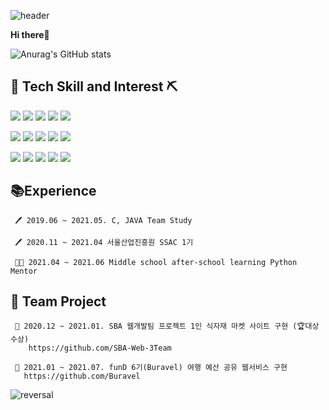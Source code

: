 ![header](https://capsule-render.vercel.app/api?type=wave&color=DCEDC8)

**Hi there**👋
 
![Anurag's GitHub stats](https://github-readme-stats.vercel.app/api?username=jungdahae1225&show_icons=true&theme=aura_dark)


🔨 Tech Skill and Interest ⛏
-----------
<img src="https://img.shields.io/badge/JAVA-orange?style=flat-square&logo=Java&logoColor=FFFFFF"/> <img src="https://img.shields.io/badge/C-gray?style=flat-square&logo=C&logoColor=FFFFFF"/> <img src="https://img.shields.io/badge/Python-navy?style=flat-square&logo=Python&logoColor=FFFFFF"/> <img src="https://img.shields.io/badge/H2-blue?style=flat-square"/> <img src="https://img.shields.io/badge/Linux-yellow?style=flat-square&logo=Linux&logoColor=FFFFFF"/> 

<img src="https://img.shields.io/badge/Spring-green?style=flat-square&logo=Spring&logoColor=FFFFFF"/>  <img src="https://img.shields.io/badge/Javascript-orange?style=flat-square&logo=Javascript&logoColor=FFFFFF"/>  <img src="https://img.shields.io/badge/Spring Boot-green?style=flat-square&logo=Spring Boot&logoColor=FFFFFF"/>  <img src="https://img.shields.io/badge/JPA-teal?style=flat-square"/>  <img src="https://img.shields.io/badge/Query Dsl-blue?style=flat-square"/>  

<img src="https://img.shields.io/badge/React-skyblue?style=flat-square&logo=React&logoColor=FFFFFF"/>  <img src="https://img.shields.io/badge/HTML5-green?style=flat-square&logo=HTML5&logoColor=FFFFFF"/>  <img src="https://img.shields.io/badge/CSS3-teal?style=flat-square&logo=CSS3&logoColor=FFFFFF"/>  <img src="https://img.shields.io/badge/Sass-pink?style=flat-square&logo=Sass&logoColor=FFFFFF"/>  <img src="https://img.shields.io/badge/Bootstrap-purple?style=flat-square&logo=Bootstrap&logoColor=FFFFFF"/>



📚Experience
-----------
     🖊 2019.06 ~ 2021.05. C, JAVA Team Study
  
     🖊 2020.11 ~ 2021.04 서울산업진흥원 SSAC 1기

     👩‍🏫 2021.04 ~ 2021.06 Middle school after-school learning Python Mentor


👯 Team Project
-----------
     📍 2020.12 ~ 2021.01. SBA 웹개발팀 프로젝트 1인 식자재 마켓 사이트 구현 (🏆대상 수상)
        https://github.com/SBA-Web-3Team
        
     📍 2021.01 ~ 2021.07. funD 6기(Buravel) 여행 예산 공유 웹서비스 구현
       https://github.com/Buravel


![reversal](https://capsule-render.vercel.app/api?type=soft&reversal=false&color=DCEDC8)
